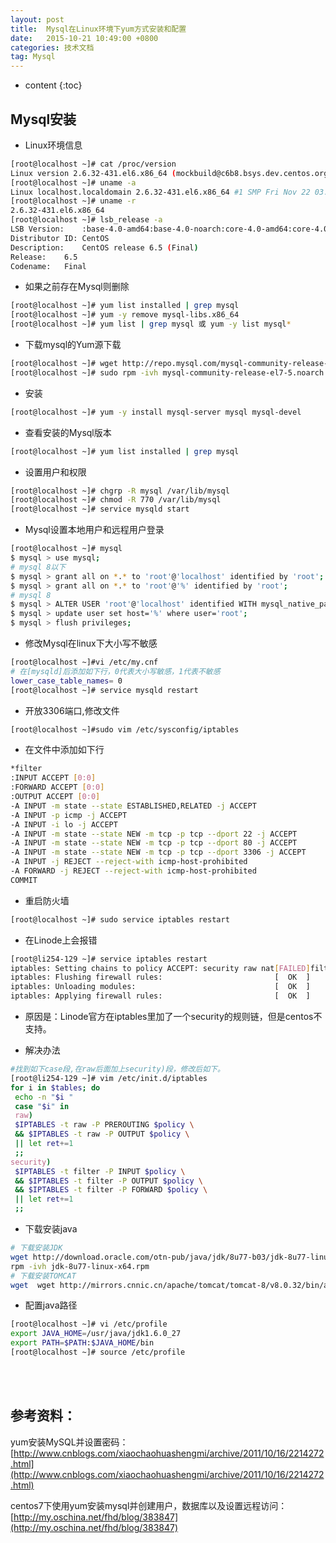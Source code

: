 ```yaml
---
layout: post
title:  Mysql在Linux环境下yum方式安装和配置
date:   2015-10-21 10:49:00 +0800
categories: 技术文档
tag: Mysql
---
```


* content
{:toc}


Mysql安装
------------------------------

+ Linux环境信息
```bash
[root@localhost ~]# cat /proc/version 
Linux version 2.6.32-431.el6.x86_64 (mockbuild@c6b8.bsys.dev.centos.org) (gcc version 4.4.7 20120313 (Red Hat 4.4.7-4) (GCC) ) #1 SMP Fri Nov 22 03:15:09 UTC 2013
[root@localhost ~]# uname -a
Linux localhost.localdomain 2.6.32-431.el6.x86_64 #1 SMP Fri Nov 22 03:15:09 UTC 2013 x86_64 x86_64 x86_64 GNU/Linux
[root@localhost ~]# uname -r
2.6.32-431.el6.x86_64
[root@localhost ~]# lsb_release -a
LSB Version:	:base-4.0-amd64:base-4.0-noarch:core-4.0-amd64:core-4.0-noarch:graphics-4.0-amd64:graphics-4.0-noarch:printing-4.0-amd64:printing-4.0-noarch
Distributor ID:	CentOS
Description:	CentOS release 6.5 (Final)
Release:	6.5
Codename:	Final
```

+ 如果之前存在Mysql则删除
```bash
[root@localhost ~]# yum list installed | grep mysql
[root@localhost ~]# yum -y remove mysql-libs.x86_64
[root@localhost ~]# yum list | grep mysql 或 yum -y list mysql*
```

+ 下载mysql的Yum源下载
```bash
[root@localhost ~]# wget http://repo.mysql.com/mysql-community-release-el7-5.noarch.rpm
[root@localhost ~]# sudo rpm -ivh mysql-community-release-el7-5.noarch.rpm
```

+ 安装
```bash
[root@localhost ~]# yum -y install mysql-server mysql mysql-devel 
```

+ 查看安装的Mysql版本
```bash
[root@localhost ~]# yum list installed | grep mysql
```

+ 设置用户和权限
```bash
[root@localhost ~]# chgrp -R mysql /var/lib/mysql
[root@localhost ~]# chmod -R 770 /var/lib/mysql
[root@localhost ~]# service mysqld start 
```

+ Mysql设置本地用户和远程用户登录
```bash
[root@localhost ~]# mysql
$ mysql > use mysql;
# mysql 8以下
$ mysql > grant all on *.* to 'root'@'localhost' identified by 'root';
$ mysql > grant all on *.* to 'root'@'%' identified by 'root';
# mysql 8
$ mysql > ALTER USER 'root'@'localhost' identified WITH mysql_native_password by 'iamhero4';
$ mysql > update user set host='%' where user='root';
$ mysql > flush privileges;    
```

+ 修改Mysql在linux下大小写不敏感
```bash
[root@localhost ~]#vi /etc/my.cnf
# 在[mysqld]后添加如下行，0代表大小写敏感，1代表不敏感
lower_case_table_names= 0
[root@localhost ~]# service mysqld restart 
```

+ 开放3306端口,修改文件
```bash
[root@localhost ~]#sudo vim /etc/sysconfig/iptables
```

+ 在文件中添加如下行
```bash
*filter
:INPUT ACCEPT [0:0]
:FORWARD ACCEPT [0:0]
:OUTPUT ACCEPT [0:0]
-A INPUT -m state --state ESTABLISHED,RELATED -j ACCEPT
-A INPUT -p icmp -j ACCEPT
-A INPUT -i lo -j ACCEPT
-A INPUT -m state --state NEW -m tcp -p tcp --dport 22 -j ACCEPT
-A INPUT -m state --state NEW -m tcp -p tcp --dport 80 -j ACCEPT
-A INPUT -m state --state NEW -m tcp -p tcp --dport 3306 -j ACCEPT
-A INPUT -j REJECT --reject-with icmp-host-prohibited
-A FORWARD -j REJECT --reject-with icmp-host-prohibited
COMMIT
```

+ 重启防火墙
```bash
[root@localhost ~]# sudo service iptables restart
```

+ 在Linode上会报错
```bash
[root@li254-129 ~]# service iptables restart
iptables: Setting chains to policy ACCEPT: security raw nat[FAILED]filter 
iptables: Flushing firewall rules:                         [  OK  ]
iptables: Unloading modules:                               [  OK  ]
iptables: Applying firewall rules:                         [  OK  ]
```

+ 原因是：Linode官方在iptables里加了一个security的规则链，但是centos不支持。

+ 解决办法
```bash
#找到如下case段,在raw后面加上security)段，修改后如下。
[root@li254-129 ~]# vim /etc/init.d/iptables 
for i in $tables; do
 echo -n "$i "
 case "$i" in
 raw)
 $IPTABLES -t raw -P PREROUTING $policy \
 && $IPTABLES -t raw -P OUTPUT $policy \
 || let ret+=1
 ;;
security)
 $IPTABLES -t filter -P INPUT $policy \
 && $IPTABLES -t filter -P OUTPUT $policy \
 && $IPTABLES -t filter -P FORWARD $policy \
 || let ret+=1
 ;;
```

+ 下载安装java
```bash
# 下载安装JDK
wget http://download.oracle.com/otn-pub/java/jdk/8u77-b03/jdk-8u77-linux-x64.rpm?AuthParam=1458919543_9b2e065bf9d967bdd1b416b3f5935302
rpm -ivh jdk-8u77-linux-x64.rpm
# 下载安装TOMCAT
wget  wget http://mirrors.cnnic.cn/apache/tomcat/tomcat-8/v8.0.32/bin/apache-tomcat-8.0.32.tar.gz
```

+ 配置java路径
```bash
[root@localhost ~]# vi /etc/profile
export JAVA_HOME=/usr/java/jdk1.6.0_27
export PATH=$PATH:$JAVA_HOME/bin
[root@localhost ~]# source /etc/profile
```


<br />
<br />

参考资料：
-------------------------------------
yum安装MySQL并设置密码：[http://www.cnblogs.com/xiaochaohuashengmi/archive/2011/10/16/2214272.html](http://www.cnblogs.com/xiaochaohuashengmi/archive/2011/10/16/2214272.html)

centos7下使用yum安装mysql并创建用户，数据库以及设置远程访问：[http://my.oschina.net/fhd/blog/383847](http://my.oschina.net/fhd/blog/383847)

<br />
<br />